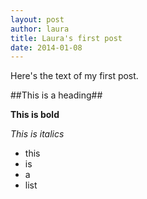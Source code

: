 ```yaml
---
layout: post
author: laura
title: Laura's first post
date: 2014-01-08
---
```


Here's the text of my first post.

##This is a heading##

**This is bold**

*This is italics*

* this
* is
* a
* list
